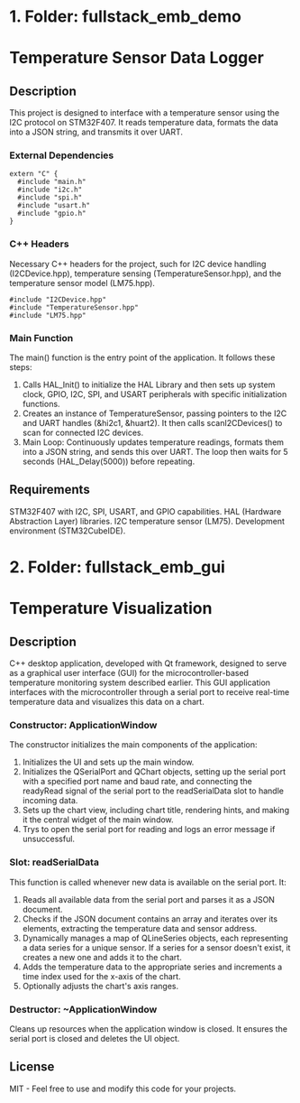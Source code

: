 # 1. Folder: fullstack_emb_demo
# Temperature Sensor Data Logger
## Description
This project is designed to interface with a temperature sensor using the I2C protocol on STM32F407. It reads temperature data, formats the data into a JSON string, and transmits it over UART. 

### External Dependencies
```
extern "C" {
  #include "main.h"
  #include "i2c.h"
  #include "spi.h"
  #include "usart.h"
  #include "gpio.h"
}
```

### C++ Headers
Necessary C++ headers for the project, such for I2C device handling (I2CDevice.hpp), temperature sensing (TemperatureSensor.hpp), and the temperature sensor model (LM75.hpp).

```
#include "I2CDevice.hpp"
#include "TemperatureSensor.hpp"
#include "LM75.hpp"
```
### Main Function
The main() function is the entry point of the application. It follows these steps:

1. Calls HAL_Init() to initialize the HAL Library and then sets up system clock, GPIO, I2C, SPI, and USART peripherals with specific initialization functions. 
2. Creates an instance of TemperatureSensor, passing pointers to the I2C and UART handles (&hi2c1, &huart2). It then calls scanI2CDevices() to scan for connected I2C devices.
3. Main Loop: Continuously updates temperature readings, formats them into a JSON string, and sends this over UART. The loop then waits for 5 seconds (HAL_Delay(5000)) before repeating.

## Requirements
STM32F407 with I2C, SPI, USART, and GPIO capabilities.
HAL (Hardware Abstraction Layer) libraries.
I2C temperature sensor (LM75).
Development environment (STM32CubeIDE).

# 2. Folder: fullstack_emb_gui
# Temperature Visualization
## Description
C++ desktop application, developed with Qt framework, designed to serve as a graphical user interface (GUI) for the microcontroller-based temperature monitoring system described earlier. This GUI application interfaces with the microcontroller through a serial port to receive real-time temperature data and visualizes this data on a chart. 

### Constructor: ApplicationWindow
The constructor initializes the main components of the application:

1. Initializes the UI and sets up the main window.
2. Initializes the QSerialPort and QChart objects, setting up the serial port with a specified port name and baud rate, and connecting the readyRead signal of the serial port to the readSerialData slot to handle incoming data.
3. Sets up the chart view, including chart title, rendering hints, and making it the central widget of the main window.
4. Trys to open the serial port for reading and logs an error message if unsuccessful.

### Slot: readSerialData
This function is called whenever new data is available on the serial port. It:

1. Reads all available data from the serial port and parses it as a JSON document.
2. Checks if the JSON document contains an array and iterates over its elements, extracting the temperature data and sensor address.
3. Dynamically manages a map of QLineSeries objects, each representing a data series for a unique sensor. If a series for a sensor doesn't exist, it creates a new one and adds it to the chart.
4. Adds the temperature data to the appropriate series and increments a time index used for the x-axis of the chart.
5. Optionally adjusts the chart's axis ranges.

### Destructor: ~ApplicationWindow
Cleans up resources when the application window is closed. It ensures the serial port is closed and deletes the UI object.




## License
MIT - Feel free to use and modify this code for your projects.